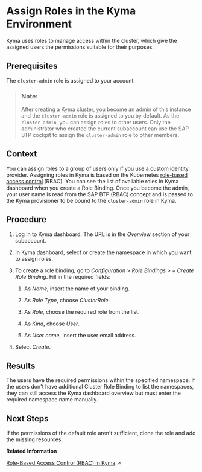 

# Assign Roles in the Kyma Environment

Kyma uses roles to manage access within the cluster, which give the assigned users the permissions suitable for their purposes.





## Prerequisites

The `cluster-admin` role is assigned to your account.

> ### Note:  
> After creating a Kyma cluster, you become an admin of this instance and the `cluster-admin` role is assigned to you by default. As the `cluster-admin`, you can assign roles to other users. Only the administrator who created the current subaccount can use the SAP BTP cockpit to assign the `cluster-admin` role to other members.





## Context

You can assign roles to a group of users only if you use a custom identity provider. Assigning roles in Kyma is based on the Kubernetes [role-based access control](https://kubernetes.io/docs/reference/access-authn-authz/rbac/) \(RBAC\). You can see the list of available roles in Kyma dashboard when you create a Role Binding. Once you become the admin, your user name is read from the SAP BTP \(RBAC\) concept and is passed to the Kyma provisioner to be bound to the `cluster-admin` role in Kyma.





## Procedure

1.  Log in to Kyma dashboard. The URL is in the *Overview* section of your subaccount.

2.  In Kyma dashboard, select or create the namespace in which you want to assign roles.

3.  To create a role binding, go to *Configuration* \> *Role Bindings* \> *\+ Create Role Binding*. Fill in the required fields:

    1.  As *Name*, insert the name of your binding.

    2.  As *Role Type*, choose *ClusterRole*.

    3.  As *Role*, choose the required role from the list.

    4.  As *Kind*, choose *User*.

    5.  As *User name*, insert the user email address.


4.  Select *Create*.






## Results

The users have the required permissions within the specified namespace. If the users don't have additional Cluster Role Binding to list the namespaces, they can still access the Kyma dashboard overview but must enter the required namespace name manually.





## Next Steps

If the permissions of the default role aren't sufficient, clone the role and add the missing resources.

**Related Information**  


[Role-Based Access Control (RBAC) in Kyma](https://help.sap.com/viewer/df50977d8bfa4c9a8a063ddb37113c43/Cloud/en-US/bb31080fd0474d38a050e32a7a7ed629.html "Assigning permissions in Kyma is based on the Kubernetes role-based access control (RBAC). It’s recommended that you start with separating the developers and operators of a cluster. Later, you can refine the role concept as required.") :arrow_upper_right:

